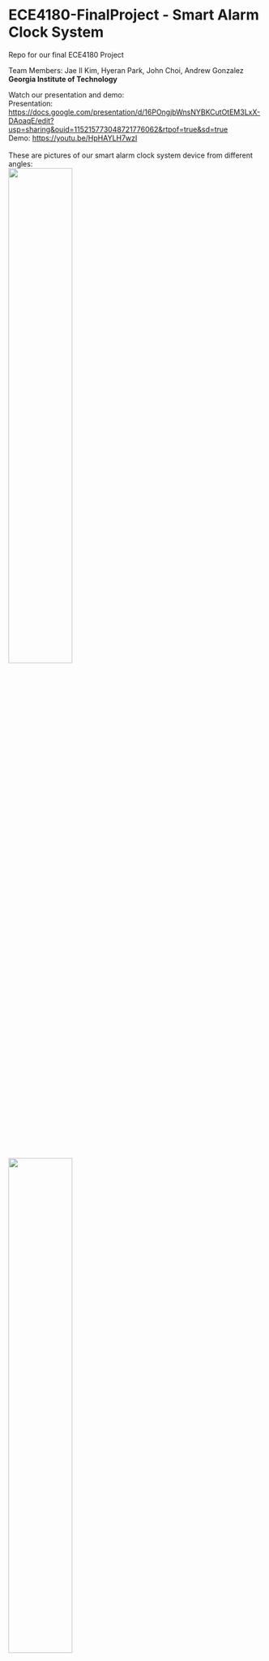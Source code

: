 # ECE4180-FinalProject - Smart Alarm Clock System
Repo for our final ECE4180 Project

Team Members: Jae Il Kim, Hyeran Park, John Choi, Andrew Gonzalez <br>
**Georgia Institute of Technology**

Watch our presentation and demo: <br>
Presentation: https://docs.google.com/presentation/d/16POngjbWnsNYBKCutOtEM3LxX-DAoaqE/edit?usp=sharing&ouid=115215773048721776062&rtpof=true&sd=true<br>
Demo: https://youtu.be/HpHAYLH7wzI<br>
<br>
These are pictures of our smart alarm clock system device from different angles:<br>
<img src="https://user-images.githubusercontent.com/40806367/166446700-cc966093-318b-4819-b305-fd386f069a74.jpg" width=50% height=50%>
<img src="https://user-images.githubusercontent.com/40806367/166446744-6d52f61f-6276-4f99-be73-137fcd27be62.jpg" width=50% height=50%>
<img src="https://user-images.githubusercontent.com/40806367/166446754-d55fe9c3-40d9-47a3-bb3d-2bf67a45da5b.jpg" width=50% height=50%>
<img src="https://user-images.githubusercontent.com/40806367/166446778-d3781a8c-080f-47ac-80ea-0de2939c82b4.jpg" width=50% height=50%>
<img src="https://user-images.githubusercontent.com/40806367/166446796-a6c12cf1-78c3-4428-bf88-6ff4f0e05dd8.jpg" width=50% height=50%>


# Table of Contents
1. [Project Idea](#projectidea)
2. [Parts List](#partslist)
3. [Schematic and Diagrams](#schematic)
4. [Source Code](#source)
5. [Future improvements](#future)


## Project Idea <a name="projectidea">
  One of the toughest parts of being a college student is the long hours of working at night and then having to wake up early for a lecture or lab. As more and more people use their cellphones for their original purpose and alarm, it has been discovered that around 68% of teenagers keep their phone within reach at night and 1/3 of teenagers sleep with their phones. This can definitely be an issue for people who tend to snooze their alarms or outright turn them off instead of actually standing up and going about their day. For this reason, our team decided that designing a remote clock with alarm that would move around the room until turned off would be benefitial for these types of people. With this device, the need to use cellphones as alarms would be greatly reduced resulting in less people using their cellphones in bed and in consequence sleeping with them.<br><br>
  The smart alarm clock system is be a moving alarm clock that can be turned off after the user presses the buttons according to the random LED blinking pattern. The alarm clock is placed on top of the robot chassis along with the sonar sensors that help prevent the device bumping into a wall. It moves for a couple minutes before the alarm turns on so that the user has to move in order to reach the robot and turn the alarm off. The LCD displays the current time and enables users to set the alarm time, volume, and music from the SD card. Once the alarm turns on and the user presses the snooze button, LED blinks in a random pattern and the user must press the buttons accordingly to turn the alarm off.
<br><br>
  The team members had to build a robot chassis that walks away, install the sonar sensors and implement code for robot movement regarding sensor outputs, program to show current time and alarm time on the LCD, show random LED blinks, has a snooze button and other buttons, and an alarm function where the alarm music and volume can be set with the sound coming from the speaker and amp.
  
## Parts List <a name="partslist">
  For this project we used the following devices and parts:
  - 1 MBED LPC1768 (https://www.sparkfun.com/products/9564)
  - LCD Display uLCD-144G2 (https://www.sparkfun.com/products/11377)
  - 2 Motors (https://botland.store/geared-dc-angle-motors/2488-dc-motor-dagu-dg01d-with-48-1-gear-45v-with-double-sided-shaft-2pcs-6952581600251.html)
  - 2 Ultrasonic sensors HC-SR04 (https://os.mbed.com/components/HC-SR04/)
  - 7 Pushbuttons (https://www.sparkfun.com/products/97)
  - 1 Speaker (https://www.sparkfun.com/products/11089)
  - Resistors: 330ohm, https://www.sparkfun.com/products/14490
  - Jumper Wires(M/M and M/F): https://www.sparkfun.com/products/124, https://www.sparkfun.com/products/12794
  
  Other Parts:
  - 1 Robot Chassis
  - 4 AA Batteries
  - 1 USB Rechargeable Brick-type Battery
  - 1 Battery Pack
  
## Schematic and Diagrams <a name="schematic">
  Here is the block diagram of the device:<br>
  <img src="https://user-images.githubusercontent.com/40806367/166444569-9c0491dc-1de3-4b54-adcd-34d4604fadbf.png" width=50% height=50%>

## Source Code <a name="source">
  main.cpp<br>
  ```
  #include "mbed.h"
  #include "timeDisplay.h"
  #include "uLCD_4DGL.h"
  #include "alarmSet.h"
  #include "ledSequence.h"
  #include "speaker.h"
  #include "ultrasonic.h"
  #include "motordriver.h"
  #include <string>
  #include <TimeInterface.h>
  #include "rtos.h"

  Motor A(p22, p6, p5, 1); // pwm, fwd, rev, can brake 
  Motor B(p21, p7, p8, 1); // pwm, fwd, rev, can brake
  Thread thread;

  DigitalIn hourSet(p13);
  DigitalIn minSet(p14);
  DigitalIn snooze(p19);

  DigitalIn ledButton1(p15);
  DigitalIn ledButton2(p16);
  DigitalIn ledButton3(p17);
  DigitalIn ledButton4(p18);

  Serial device(USBTX,USBRX);

  timeDisplay timeLCD;
  alarmSet alarmSet;
  ledSequence LedGame;
  speaker speakerPlay;
  Timer tSpeaker;
  Timer tLED;
  Timer tMotor;

  string currentTime;
  string currentAlarmTime;
  string ledColorSeq = " ";
  char inputSeq;

  int inputCount = 0;
  int chosenGame = 0;
  int charCount = 0;
  int matched = 0;
  int dist0 = 0;

  void dist(int distance)
  {
      //put code here to execute when the distance has changed
      if(distance*0.00328084 < 40) {
      //printf("Distance %f ft\r\n", distance*0.00328084);
      }
  }

  string replaceChar(string str, char ch1, char ch2) {
    for (int i = 0; i < str.length(); ++i) {
      if (str[i] == ch1)
        str[i] = ch2;
    }

    return str;
  }


  bool checkSuffix(int A, int B)
  {
      // Convert numbers into strings
      char s1[10];
      sprintf(s1, "%d", A);
      char s2[10];
      sprintf(s2, "%d", B);

      // Find the lengths of strings
      // s1 and s2
      int n1 = sizeof(s1)/sizeof(s1[0]);
      int n2 = sizeof(s2)/sizeof(s2[0]);
      // Base Case
      if (n1 < n2) {
          return false;
      }

      device.printf("s1 is: %s\n\r", s1);
      device.printf("s2 is: %s\n\r", s2);
      // Traverse the strings s1 & s2
      for (int i = 0; i < n2; i++) {

          // If at any index characters
          // are unequals then return false
          if (s1[n1 - i - 1]
              != s2[n2 - i - 1]) {
              return false;
          }
      }
      // Return true
      device.printf("returned true");
      return true;
  }

  ultrasonic mu(p11, p12, .1, 1, &dist);

  void robotMove_thread() 
  {
      mu.startUpdates();//start measuring the distance
      tMotor.start();
      while(tMotor.read() <= 10){

          if(mu.getCurrentDistance() > 3){
              A.speed(-1);
              B.speed(-1);
              mu.checkDistance();
          } else {
              A.speed(0);
              B.speed(0);
              wait(0.3);
              while(mu.getCurrentDistance() <= 3){
                  A.speed(1);
                  B.speed(-1);   
              }
               //Thread::wait(0.1);
          } 
          Thread::wait(0.1);
           A.speed(0);
    B.speed(0);
    }
    A.speed(0);
    B.speed(0);
  }

  int main()
  {
      hourSet.mode(PullDown);
      minSet.mode(PullDown);
      snooze.mode(PullDown);

      ledButton1.mode(PullDown);
      ledButton2.mode(PullDown);
      ledButton3.mode(PullDown);
      ledButton4.mode(PullDown);

      timeLCD.setTime();
      tSpeaker.start();
      Thread:wait(0.1);
      tLED.start();

      mu.startUpdates();//start measuring the distance

      while(1) {
          currentTime = timeLCD.displayTime();
          currentAlarmTime = alarmSet.alarmDisplay();
          if(hourSet==1) {
              alarmSet.hourSet();
          } else if (minSet==1) {
              alarmSet.minuteSet();
          }

          string cT = replaceChar(currentTime, ':', '0');
          string aT = replaceChar(currentAlarmTime, ':', '0');
          int val = atoi(cT.c_str());
          int val2 = atoi(aT.c_str());
          device.baud(9600);
          //device.printf("val 1 is %d\n\r", val);
          //device.printf("val 1 is %s\n\r", checkSuffix(std::abs(val-val2), 50));
          bool result = std::abs(val-val2) % 50 == 0;
          if(result){
              device.printf("hhh");
          }

          if(result){
              device.baud(9600);
              device.printf("val 1 is %d\n\r", val);
              device.printf("val 2 is %d\n\r", val2);
              thread.start(robotMove_thread);

          }
          if (currentAlarmTime.compare(currentTime)==0) {

              A.speed(0);
              B.speed(0);
              speakerPlay.speakerInit();
              ledColorSeq=LedGame.ledSelect();

              const char * alarmT = currentAlarmTime.c_str();
              const char * currT = currentTime.c_str();

              currentTime = timeLCD.displayTime();
              tLED.stop();
              tLED.reset();
              tLED.start();
              wait(10);

              //Test implementation
              while (inputCount < 4) {
                  if (matched==ledColorSeq.length()) {
                      speakerPlay.turnOffSpeaker();
                      LedGame.turnOffColor();
                      matched = 0;
                      //ledColorSeq=" ";
                      //inputCount = 0;
                  }
                  if (ledButton1 == 1) {
                      inputSeq = 'a';
                      if (inputSeq == ledColorSeq[inputCount]) {
                          inputCount++;
                          matched++;  
                          //speakerPlay.playSpeaker();  
                      }
                  } else if (ledButton2 == 1) {
                      inputSeq = 'b';
                      if (inputSeq == ledColorSeq[inputCount]) {
                          inputCount++;
                          matched++;  
                          //speakerPlay.playSpeaker();    
                      }
                  } else if (ledButton3 == 1) {
                      inputSeq = 'c';
                      if (inputSeq == ledColorSeq[inputCount]) {
                          inputCount++;
                          matched++;  
                          //speakerPlay.playSpeaker();    
                      }
                  } else if (ledButton4 == 1) {
                      inputSeq = 'd';
                      if (inputSeq == ledColorSeq[inputCount]) {
                          inputCount++;
                          matched++;  
                          //speakerPlay.playSpeaker();   
                      }
                  } else {
                      if(tSpeaker.read()>=7.65){
                          tSpeaker.stop();
                          tSpeaker.reset();
                          tSpeaker.start();
                          speakerPlay.speakerInit();
                      }
                      if(tLED.read()>=3){
                          tLED.stop();
                          tLED.reset();
                          tLED.start();
                          LedGame.ledRepeatSequence(ledColorSeq);
                          //ledColorSeq=LedGame.chooseColor();
                      }
                  }
              }
          }
      }
      //Test Run done

  }
  ```
  <br>
  uLCD_4DGL_main.cpp
  <br>


  ```
  #include "mbed.h"
  #include "uLCD_4DGL.h"

  #define ARRAY_SIZE(X) sizeof(X)/sizeof(X[0])

  //Serial pc(USBTX,USBRX);


  //******************************************************************************************************
  uLCD_4DGL :: uLCD_4DGL(PinName tx, PinName rx, PinName rst) : _cmd(tx, rx),
      _rst(rst)
  #if DEBUGMODE
      ,pc(USBTX, USBRX)
  #endif // DEBUGMODE
  {
      // Constructor
      _cmd.baud(9600);
  #if DEBUGMODE
      pc.baud(115200);

      pc.printf("\n\n\n");
      pc.printf("*********************\n");
      pc.printf("uLCD_4DGL CONSTRUCTOR\n");
      pc.printf("*********************\n");
  #endif

      _rst = 1;    // put RESET pin to high to start TFT screen
      reset();
      cls();       // clear screen
      current_col         = 0;            // initial cursor col
      current_row         = 0;            // initial cursor row
      current_color       = WHITE;        // initial text color
      current_orientation = IS_PORTRAIT;  // initial screen orientation
      current_hf = 1;
      current_wf = 1;
      set_font(FONT_7X8);                 // initial font
  //   text_mode(OPAQUE);                  // initial texr mode
  }

  //******************************************************************************************************
  void uLCD_4DGL :: writeBYTE(char c)   // send a BYTE command to screen
  {

      _cmd.putc(c);
      wait_us(500);  //mbed is too fast for LCD at high baud rates in some long commands

  #if DEBUGMODE
      pc.printf("   Char sent : 0x%02X\n",c);
  #endif

  }

  //******************************************************************************************************
  void uLCD_4DGL :: writeBYTEfast(char c)   // send a BYTE command to screen
  {

      _cmd.putc(c);
      //wait_ms(0.0);  //mbed is too fast for LCD at high baud rates - but not in short commands

  #if DEBUGMODE
      pc.printf("   Char sent : 0x%02X\n",c);
  #endif

  }
  //******************************************************************************************************
  void uLCD_4DGL :: freeBUFFER(void)         // Clear serial buffer before writing command
  {

      while (_cmd.readable()) _cmd.getc();  // clear buffer garbage
  }

  //******************************************************************************************************
  int uLCD_4DGL :: writeCOMMAND(char *command, int number)   // send several BYTES making a command and return an answer
  {

  #if DEBUGMODE
      pc.printf("\n");
      pc.printf("New COMMAND : 0x%02X\n", command[0]);
  #endif
      int i, resp = 0;
      freeBUFFER();
      writeBYTE(0xFF);
      for (i = 0; i < number; i++) {
          if (i<16)
              writeBYTEfast(command[i]); // send command to serial port
          else
              writeBYTE(command[i]); // send command to serial port but slower
      }
      while (!_cmd.readable()) wait_ms(TEMPO);              // wait for screen answer
      if (_cmd.readable()) resp = _cmd.getc();           // read response if any
      switch (resp) {
          case ACK :                                     // if OK return   1
              resp =  1;
              break;
          case NAK :                                     // if NOK return -1
              resp = -1;
              break;
          default :
              resp =  0;                                 // else return   0
              break;
      }
  #if DEBUGMODE
      pc.printf("   Answer received : %d\n",resp);
  #endif

      return resp;
  }

  //**************************************************************************
  void uLCD_4DGL :: reset()    // Reset Screen
  {
      wait_ms(5);
      _rst = 0;               // put RESET pin to low
      wait_ms(5);         // wait a few milliseconds for command reception
      _rst = 1;               // put RESET back to high
      wait(3);                // wait 3s for screen to restart

      freeBUFFER();           // clean buffer from possible garbage
  }
  //******************************************************************************************************
  int uLCD_4DGL :: writeCOMMANDnull(char *command, int number)   // send several BYTES making a command and return an answer
  {

  #if DEBUGMODE
      pc.printf("\n");
      pc.printf("New COMMAND : 0x%02X\n", command[0]);
  #endif
      int i, resp = 0;
      freeBUFFER();
      writeBYTE(0x00); //command has a null prefix byte
      for (i = 0; i < number; i++) {
          if (i<16) //don't overflow LCD UART buffer
              writeBYTEfast(command[i]); // send command to serial port
          else
              writeBYTE(command[i]); // send command to serial port with delay
      }
      while (!_cmd.readable()) wait_ms(TEMPO);              // wait for screen answer
      if (_cmd.readable()) resp = _cmd.getc();           // read response if any
      switch (resp) {
          case ACK :                                     // if OK return   1
              resp =  1;
              break;
          case NAK :                                     // if NOK return -1
              resp = -1;
              break;
          default :
              resp =  0;                                 // else return   0
              break;
      }
  #if DEBUGMODE
      pc.printf("   Answer received : %d\n",resp);
  #endif

      return resp;
  }

  //**************************************************************************
  void uLCD_4DGL :: cls()    // clear screen
  {
      char command[1] = "";

      command[0] = CLS;
      writeCOMMAND(command, 1);
      current_row=0;
      current_col=0;
      current_hf = 1;
      current_wf = 1;
      set_font(FONT_7X8);                 // initial font
  }

  //**************************************************************************
  int uLCD_4DGL :: version()    // get API version
  {

      char command[2] = "";
      command[0] = '\x00';
      command[1] = VERSION;
      return readVERSION(command, 2);
  }

  //**************************************************************************
  void uLCD_4DGL :: baudrate(int speed)    // set screen baud rate
  {
      char command[3]= "";
      writeBYTE(0x00);
      command[0] = BAUDRATE;
      command[1] = 0;
      int newbaud = BAUD_9600;
      switch (speed) {
          case  110 :
              newbaud = BAUD_110;
              break;
          case  300 :
              newbaud = BAUD_300;
              break;
          case  600 :
              newbaud = BAUD_600;
              break;
          case 1200 :
              newbaud = BAUD_1200;
              break;
          case 2400 :
              newbaud = BAUD_2400;
              break;
          case 4800 :
              newbaud = BAUD_4800;
              break;
          case 9600 :
              newbaud = BAUD_9600;
              break;
          case 14400 :
              newbaud = BAUD_14400;
              break;
          case 19200 :
              newbaud = BAUD_19200;
              break;
          case 31250 :
              newbaud = BAUD_31250;
              break;
          case 38400 :
              newbaud = BAUD_38400;
              break;
          case 56000 :
              newbaud = BAUD_56000;
              break;
          case 57600 :
              newbaud = BAUD_57600;
              break;
          case 115200 :
              newbaud = BAUD_115200;
              break;
          case 128000 :
              newbaud = BAUD_128000;
              break;
          case 256000 :
              newbaud = BAUD_256000;
              break;
          case 300000 :
              newbaud = BAUD_300000;
              speed = 272727;
              break;
          case 375000 :
              newbaud = BAUD_375000;
              speed = 333333;
              break;
          case 500000 :
              newbaud = BAUD_500000;
              speed = 428571;
              break;
          case 600000 :
              newbaud = BAUD_600000;
              break;
          case 750000 : //rates over 600000 are not documented, but seem to work
              newbaud = BAUD_750000;
              break;
          case 1000000 :  
              newbaud = BAUD_1000000;
              break;
          case 1500000 :
              newbaud = BAUD_1500000;
              break;
          case 3000000 :
              newbaud = BAUD_3000000;
              break;
          default   :
              newbaud = BAUD_9600;
              speed = 9600;
              break;
      }

      int i, resp = 0;

      freeBUFFER();
      command[1] = char(newbaud >>8);
      command[2] = char(newbaud % 256);
      wait_ms(1);
      for (i = 0; i <3; i++) writeBYTEfast(command[i]);      // send command to serial port
      for (i = 0; i<10; i++) wait_ms(1); 
      //dont change baud until all characters get sent out
      _cmd.baud(speed);                                  // set mbed to same speed
      i=0;
      while ((!_cmd.readable()) && (i<25000)) {
          wait_ms(TEMPO);           // wait for screen answer - comes 100ms after change
          i++; //timeout if ack character missed by baud change
      }
      if (_cmd.readable()) resp = _cmd.getc();           // read response if any
      switch (resp) {
          case ACK :                                     // if OK return   1
              resp =  1;
              break;
          case NAK :                                     // if NOK return -1
              resp = -1;
              break;
          default :
              resp =  0;                                 // else return   0
              break;
      }
  }

  //******************************************************************************************************
  int uLCD_4DGL :: readVERSION(char *command, int number)   // read screen info and populate data
  {

      int i, temp = 0, resp = 0;
      char response[5] = "";

      freeBUFFER();

      for (i = 0; i < number; i++) writeBYTE(command[i]);    // send all chars to serial port

      while (!_cmd.readable()) wait_ms(TEMPO);               // wait for screen answer

      while (_cmd.readable() && resp < ARRAY_SIZE(response)) {
          temp = _cmd.getc();
          response[resp++] = (char)temp;
      }
      switch (resp) {
          case 2 :                                           // if OK populate data and return 1
              revision  = response[0]<<8 + response[1];
              resp      = 1;
              break;
          default :
              resp =  0;                                     // else return 0
              break;
      }
      return resp;
  }

  //****************************************************************************************************
  void uLCD_4DGL :: background_color(int color)              // set screen background color
  {
      char command[3]= "";                                  // input color is in 24bits like 0xRRGGBB

      command[0] = BCKGDCOLOR;

      int red5   = (color >> (16 + 3)) & 0x1F;              // get red on 5 bits
      int green6 = (color >> (8 + 2))  & 0x3F;              // get green on 6 bits
      int blue5  = (color >> (0 + 3))  & 0x1F;              // get blue on 5 bits

      command[1] = ((red5 << 3)   + (green6 >> 3)) & 0xFF;  // first part of 16 bits color
      command[2] = ((green6 << 5) + (blue5 >>  0)) & 0xFF;  // second part of 16 bits color

      writeCOMMAND(command, 3);
  }

  //****************************************************************************************************
  void uLCD_4DGL :: textbackground_color(int color)              // set screen background color
  {
      char command[3]= "";                                  // input color is in 24bits like 0xRRGGBB

      command[0] = TXTBCKGDCOLOR;

      int red5   = (color >> (16 + 3)) & 0x1F;              // get red on 5 bits
      int green6 = (color >> (8 + 2))  & 0x3F;              // get green on 6 bits
      int blue5  = (color >> (0 + 3))  & 0x1F;              // get blue on 5 bits

      command[1] = ((red5 << 3)   + (green6 >> 3)) & 0xFF;  // first part of 16 bits color
      command[2] = ((green6 << 5) + (blue5 >>  0)) & 0xFF;  // second part of 16 bits color

      writeCOMMAND(command, 3);
  }

  //****************************************************************************************************
  void uLCD_4DGL :: display_control(char mode)     // set screen mode to value
  {
      char command[3]= "";

      command[0] = DISPCONTROL;
      command[1] = 0;
      command[2] = mode;

      if (mode ==  ORIENTATION) {
          switch (mode) {
              case LANDSCAPE :
                  current_orientation = IS_LANDSCAPE;
                  break;
              case LANDSCAPE_R :
                  current_orientation = IS_LANDSCAPE;
                  break;
              case PORTRAIT :
                  current_orientation = IS_PORTRAIT;
                  break;
              case PORTRAIT_R :
                  current_orientation = IS_PORTRAIT;
                  break;
          }
      }
      writeCOMMAND(command, 3);
      set_font(current_font);
  }
  //****************************************************************************************************
  void uLCD_4DGL :: display_power(char mode)     // set screen mode to value
  {
      char command[3]= "";

      command[0] = DISPPOWER;
      command[1] = 0;
      command[2] = mode;
      writeCOMMAND(command, 3);
  }
  //****************************************************************************************************
  void uLCD_4DGL :: set_volume(char value)     // set sound volume to value
  {
      char command[2]= "";

      command[0] = SETVOLUME;
      command[1] = value;

      writeCOMMAND(command, 2);
  }


  //******************************************************************************************************
  int uLCD_4DGL :: getSTATUS(char *command, int number)   // read screen info and populate data
  {

  #if DEBUGMODE
      pc.printf("\n");
      pc.printf("New COMMAND : 0x%02X\n", command[0]);
  #endif

      int i, temp = 0, resp = 0;
      char response[5] = "";

      freeBUFFER();

      for (i = 0; i < number; i++) writeBYTE(command[i]);    // send all chars to serial port

      while (!_cmd.readable()) wait_ms(TEMPO);    // wait for screen answer

      while (_cmd.readable() && resp < ARRAY_SIZE(response)) {
          temp = _cmd.getc();
          response[resp++] = (char)temp;
      }
      switch (resp) {
          case 4 :
              resp = (int)response[1];         // if OK populate data
              break;
          default :
              resp =  -1;                      // else return   0
              break;
      }

  #if DEBUGMODE
      pc.printf("   Answer received : %d\n", resp);
  #endif

      return resp;
  }
  ```

## Future Improvements <a name="future">
  For future improvement of this project we would like to pursue a smaller model which can be placed on a table instead of the floor with sensors that are more accurate and update fasters in order to avoid stepping on the robot by mistake. Another improvement could be to house the wiring for the robot inside a nicer chassis and maybe use a more sophisticated turn-off-alarm system to ensure that the user is fully awake when turning the alarm off. 
  
  Also, one of the things that the team noticed when doing testing is that the alarm sound is too low for effective waking up. In order to fix this, the team has planned to integrate an amplifier for our speaker in order to maximize the sound output of our device. 
